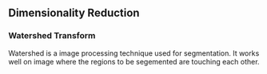 ## Dimensionality Reduction

### Watershed Transform

Watershed is a image processing technique used for segmentation. It works well on image where the regions to be segemented are touching each other. 
